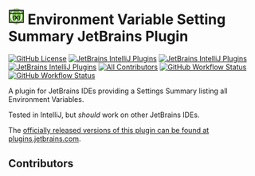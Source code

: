 # <img src="./src/main/resources/META-INF/pluginIcon.svg" width="32" /> Environment Variable Setting Summary JetBrains Plugin

[![GitHub License](https://img.shields.io/github/license/ChrisCarini/environment-variable-settings-summary-intellij-plugin?style=flat-square)](https://github.com/ChrisCarini/environment-variable-settings-summary-intellij-plugin/blob/master/LICENSE)
[![JetBrains IntelliJ Plugins](https://img.shields.io/jetbrains/plugin/v/10998-environment-variable-settings-summary?label=Latest%20Plugin%20Release&style=flat-square)](https://plugins.jetbrains.com/plugin/10998-environment-variable-settings-summary)
[![JetBrains IntelliJ Plugins](https://img.shields.io/jetbrains/plugin/r/rating/10998-environment-variable-settings-summary?style=flat-square)](https://plugins.jetbrains.com/plugin/10998-environment-variable-settings-summary)
[![JetBrains IntelliJ Plugins](https://img.shields.io/jetbrains/plugin/d/10998-environment-variable-settings-summary?style=flat-square)](https://plugins.jetbrains.com/plugin/10998-environment-variable-settings-summary)
[![All Contributors](https://img.shields.io/github/all-contributors/ChrisCarini/environment-variable-settings-summary-intellij-plugin?color=ee8449&style=flat-square)](#contributors)
[![GitHub Workflow Status](https://img.shields.io/github/actions/workflow/status/ChrisCarini/environment-variable-settings-summary-intellij-plugin/build.yml?branch=main&logo=GitHub&style=flat-square)](https://github.com/ChrisCarini/environment-variable-settings-summary-intellij-plugin/actions/workflows/build.yml)
[![GitHub Workflow Status](https://img.shields.io/github/actions/workflow/status/ChrisCarini/environment-variable-settings-summary-intellij-plugin/compatibility.yml?branch=main&label=IntelliJ%20Plugin%20Compatibility&logo=GitHub&style=flat-square)](https://github.com/ChrisCarini/environment-variable-settings-summary-intellij-plugin/actions/workflows/compatibility.yml)

<!-- Plugin description -->
A plugin for JetBrains IDEs providing a Settings Summary listing all Environment Variables.
<!-- Plugin description end -->

Tested in IntelliJ, but _should_ work on other JetBrains IDEs.

The [officially released versions of this plugin can be found at plugins.jetbrains.com](https://plugins.jetbrains.com/plugin/10998-environment-variable-settings-summary/).

## Contributors

<!-- ALL-CONTRIBUTORS-LIST:START - Do not remove or modify this section -->
<!-- prettier-ignore-start -->
<!-- markdownlint-disable -->

<!-- markdownlint-restore -->
<!-- prettier-ignore-end -->

<!-- ALL-CONTRIBUTORS-LIST:END -->